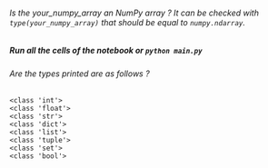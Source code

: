 ###### Is the your_numpy_array an NumPy array ? It can be checked with `type(your_numpy_array)` that should be equal to `numpy.ndarray`. 

##### Run all the cells of the notebook or `python main.py`

###### Are the types printed are as follows ?

```
<class 'int'>
<class 'float'>
<class 'str'>
<class 'dict'>
<class 'list'>
<class 'tuple'>
<class 'set'>
<class 'bool'>
```
